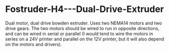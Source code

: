 # Fostruder-H4---Dual-Drive-Extruder
Dual motor, dual drive bowden extruder.  Uses two NEMA14 motors and two drive gears.  The two motors should be wired to run in opposite directions, and can be wired in serial or parallel (I would tend to wire the motors in series on a 24V printer and parallel on the 12V printer, but it will also depend on the motors and drivers).
